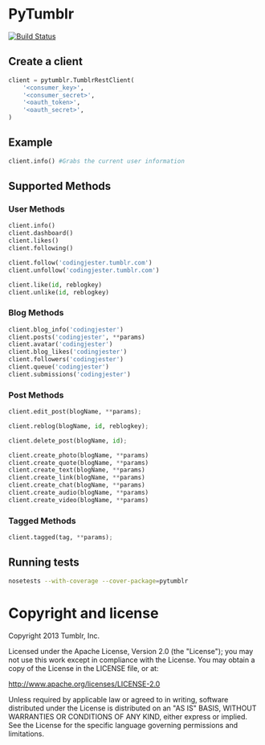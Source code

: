 # PyTumblr
[![Build Status](https://travis-ci.org/tumblr/pytumblr.png?branch=master)](https://travis-ci.org/tumblr/pytumblr)

## Create a client

```python
client = pytumblr.TumblrRestClient(
    '<consumer_key>',
    '<consumer_secret>',
    '<oauth_token>',
    '<oauth_secret>',
)
```

## Example

```python
client.info() #Grabs the current user information
```

## Supported Methods

### User Methods

```python
client.info()
client.dashboard()
client.likes()
client.following()

client.follow('codingjester.tumblr.com')
client.unfollow('codingjester.tumblr.com')

client.like(id, reblogkey)
client.unlike(id, reblogkey)
```

### Blog Methods

```python
client.blog_info('codingjester')
client.posts('codingjester', **params)
client.avatar('codingjester')
client.blog_likes('codingjester')
client.followers('codingjester')
client.queue('codingjester')
client.submissions('codingjester')
```

### Post Methods

```python
client.edit_post(blogName, **params);

client.reblog(blogName, id, reblogkey);

client.delete_post(blogName, id);

client.create_photo(blogName, **params)
client.create_quote(blogName, **params)
client.create_text(blogName, **params)
client.create_link(blogName, **params)
client.create_chat(blogName, **params)
client.create_audio(blogName, **params)
client.create_video(blogName, **params)
```

### Tagged Methods

```python
client.tagged(tag, **params);
```

## Running tests

``` bash
nosetests --with-coverage --cover-package=pytumblr
```

# Copyright and license

Copyright 2013 Tumblr, Inc.

Licensed under the Apache License, Version 2.0 (the "License"); you may not
use this work except in compliance with the License. You may obtain a copy of
the License in the LICENSE file, or at:

http://www.apache.org/licenses/LICENSE-2.0

Unless required by applicable law or agreed to in writing, software
distributed under the License is distributed on an "AS IS" BASIS, WITHOUT
WARRANTIES OR CONDITIONS OF ANY KIND, either express or implied. See the
License for the specific language governing permissions and limitations.
